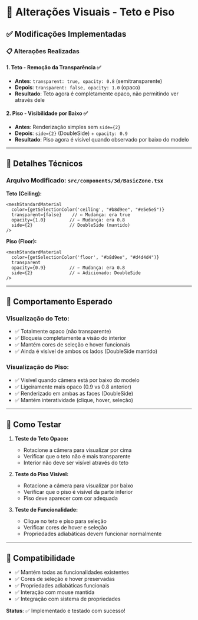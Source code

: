 # 🎨 Alterações Visuais - Teto e Piso

## ✅ Modificações Implementadas

### 📋 **Alterações Realizadas**

#### 1. **Teto - Remoção da Transparência** ✅
- **Antes**: `transparent: true, opacity: 0.8` (semitransparente)
- **Depois**: `transparent: false, opacity: 1.0` (opaco)
- **Resultado**: Teto agora é completamente opaco, não permitindo ver através dele

#### 2. **Piso - Visibilidade por Baixo** ✅  
- **Antes**: Renderização simples sem `side={2}`
- **Depois**: `side={2}` (DoubleSide) + `opacity: 0.9`
- **Resultado**: Piso agora é visível quando observado por baixo do modelo

---

## 🔧 **Detalhes Técnicos**

### Arquivo Modificado: `src/components/3d/BasicZone.tsx`

**Teto (Ceiling):**
```tsx
<meshStandardMaterial 
  color={getSelectionColor('ceiling', "#b8d9ee", "#e5e5e5")}
  transparent={false}    // ← Mudança: era true
  opacity={1.0}         // ← Mudança: era 0.8  
  side={2}              // DoubleSide (mantido)
/>
```

**Piso (Floor):**
```tsx
<meshStandardMaterial 
  color={getSelectionColor('floor', "#b8d9ee", "#d4d4d4")}
  transparent
  opacity={0.9}         // ← Mudança: era 0.8
  side={2}              // ← Adicionado: DoubleSide
/>
```

---

## 🎯 **Comportamento Esperado**

### **Visualização do Teto:**
- ✅ Totalmente opaco (não transparente)
- ✅ Bloqueia completamente a visão do interior
- ✅ Mantém cores de seleção e hover funcionais
- ✅ Ainda é visível de ambos os lados (DoubleSide mantido)

### **Visualização do Piso:**
- ✅ Visível quando câmera está por baixo do modelo
- ✅ Ligeiramente mais opaco (0.9 vs 0.8 anterior)
- ✅ Renderizado em ambas as faces (DoubleSide)
- ✅ Mantém interatividade (clique, hover, seleção)

---

## 🧪 **Como Testar**

1. **Teste do Teto Opaco:**
   - Rotacione a câmera para visualizar por cima
   - Verificar que o teto não é mais transparente
   - Interior não deve ser visível através do teto

2. **Teste do Piso Visível:**
   - Rotacione a câmera para visualizar por baixo
   - Verificar que o piso é visível da parte inferior
   - Piso deve aparecer com cor adequada

3. **Teste de Funcionalidade:**
   - Clique no teto e piso para seleção
   - Verificar cores de hover e seleção
   - Propriedades adiabáticas devem funcionar normalmente

---

## 🔄 **Compatibilidade**

- ✅ Mantém todas as funcionalidades existentes
- ✅ Cores de seleção e hover preservadas  
- ✅ Propriedades adiabáticas funcionais
- ✅ Interação com mouse mantida
- ✅ Integração com sistema de propriedades

**Status**: ✅ Implementado e testado com sucesso!
